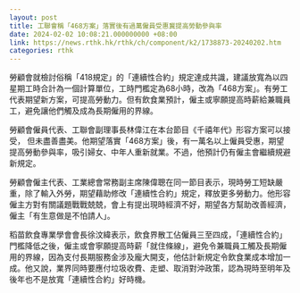 ```yaml
---
layout: post
title: 工聯會稱「468方案」落實後有過萬僱員受惠冀提高勞動參與率
date: 2024-02-02 10:08:21.000000000 +08:00
link: https://news.rthk.hk/rthk/ch/component/k2/1738873-20240202.htm
categories: rthk
---
```


勞顧會就檢討俗稱「418規定」的「連續性合約」規定達成共識，建議放寬為以四星期工時合計為一個計算單位，工時門檻定為68小時，改為「468方案」。有勞工代表期望新方案，可提高勞動力。但有飲食業預計，僱主或寧願提高時薪給兼職員工，避免讓他們觸及成為長期僱用的界線。

勞顧會僱員代表、工聯會副理事長林偉江在本台節目《千禧年代》形容方案可以接受， 但未盡善盡美。他期望落實「468方案」後，有一萬名以上僱員受惠，期望提高勞動參與率，吸引婦女、中年人重新就業。不過，他預計仍有僱主會繼續規避新規定。

勞顧會僱主代表、工業總會常務副主席陳偉聰在同一節目表示，現時勞工短缺嚴重，除了輸入外勞，期望藉助修改「連續性合約」規定，釋放更多勞動力。他形容僱主方對有關議題戰戰兢兢，會上有提出現時經濟不好，期望各方幫助改善經濟， 僱主「有生意做是不怕請人」。

稻苗飲食專業學會會長徐汶緯表示，飲食界散工佔僱員三至四成，「連續性合約」門檻降低之後，僱主或會寧願提高時薪「就住條線」，避免令兼職員工觸及長期僱用的界線，因為支付長期服務金涉及龐大開支，他估計新規定令飲食業成本增加一成。他又說，業界同時要應付垃圾收費、走塑、取消對沖政策，認為現時至明年及後年也不是放寬「連續性合約」好時機。

